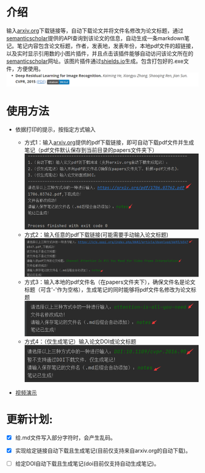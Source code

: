 #  介绍
输入[arxiv.org](https://arxiv.org/)下载链接等，自动下载论文并将文件名修改为论文标题，通过[semanticscholar](https://www.semanticscholar.org/)提供的API查询到该论文的信息，自动生成一条markdown笔记。笔记内容包含论文标题，作者，发表地，发表年份，本地pdf文件的超链接，以及实时显示引用数的小图片插件，并且点击该插件能够自动访问该论文所在的[semanticscholar](https://www.semanticscholar.org/)网址。该图片插件通过[shields.io](https://shields.io/)生成。包含打包好的.exe文件，方便使用。
![image](readme_resource/image-1.png)

#  使用方法
- 依据打印的提示，按指定方式输入
    - 方式1：输入[arxiv.org](https://arxiv.org/)提供的pdf下载链接，即可自动下载pdf文件并生成笔记（pdf文件默认保存到当前目录的papers文件夹下）
    ![image](readme_resource/image_2.png)
    - 方式2：输入任意的pdf下载链接(可能需要手动输入论文标题)
    ![image](readme_resource/image_3.png)
    - 方式3：输入本地的pdf文件名（在papers文件夹下），确保文件名是论文标题（可含'-'作为空格），生成笔记的同时能够将pdf文件名修改为论文标题![image](readme_resource/image_4.png)
    - 方式4：（仅生成笔记）输入论文DOI或论文标题![image](readme_resource/image_5.png)
    
- [视频演示](https://www.bilibili.com/video/bv1We4y1f7mz)
# 更新计划:
- [x] 给.md文件写入部分字符时，会产生乱码。
- [x] 实现给定链接自动下载且生成笔记(目前仅支持来自arxiv.org的自动下载)。
- [ ] 给定DOI自动下载且生成笔记(doi目前仅支持自动生成笔记)。

